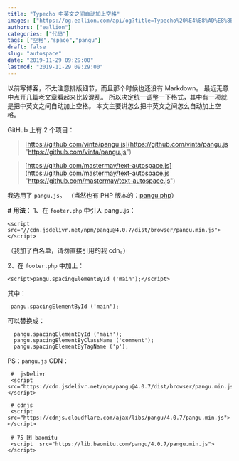 ```yaml
---
title: "Typecho 中英文之间自动加上空格"
images: ["https://og.eallion.com/api/og?title=Typecho%20%E4%B8%AD%E8%8B%B1%E6%96%87%E4%B9%8B%E9%97%B4%E8%87%AA%E5%8A%A8%E5%8A%A0%E4%B8%8A%E7%A9%BA%E6%A0%BC"]
authors: ["eallion"]
categories: ["代码"]
tags: ["空格","space","pangu"]
draft: false
slug: "autospace"
date: "2019-11-29 09:29:00"
lastmod: "2019-11-29 09:29:00"
---
```


以前写博客，不太注意排版细节，而且那个时候也还没有 Markdown。
最近无意中点开几篇老文章看起来比较混乱。
所以决定统一调整一下格式，其中有一项就是把中英文之间自动加上空格。
本文主要讲怎么把中英文之间怎么自动加上空格。

GitHub 上有 2 个项目：
> [https://github.com/vinta/pangu.js](https://github.com/vinta/pangu.js "https://github.com/vinta/pangu.js")  

>[https://github.com/mastermay/text-autospace.js](https://github.com/mastermay/text-autospace.js "https://github.com/mastermay/text-autospace.js")

我选用了 `pangu.js`。
（当然也有 PHP 版本的：[pangu.php](https://github.com/linclancey/pangu.php)）

**# 用法**：
1、在 `footer.php` 中引入 pangu.js：

```
<script src="//cdn.jsdelivr.net/npm/pangu@4.0.7/dist/browser/pangu.min.js"></script>
```

（我加了白名单，请勿直接引用的我 cdn。）

2、在 `footer.php` 中加上：

```
<script>pangu.spacingElementById ('main');</script>
```

其中：

```
 pangu.spacingElementById ('main');
```

可以替换成：

```
  pangu.spacingElementById ('main');
  pangu.spacingElementByClassName ('comment');
  pangu.spacingElementByTagName ('p');
```

PS：`pangu.js` CDN：

```
 #  jsDelivr
 <script src="https://cdn.jsdelivr.net/npm/pangu@4.0.7/dist/browser/pangu.min.js"></script>
 
 # cdnjs
 <script src="https://cdnjs.cloudflare.com/ajax/libs/pangu/4.0.7/pangu.min.js"></script>
 
 # 75 团 baomitu
 <script  src="https://lib.baomitu.com/pangu/4.0.7/pangu.min.js"></script>
 ```
